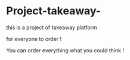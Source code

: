 # Project-takeaway-
this is a project of takeaway platform

for everyone to order !

You can order everything what you could think !